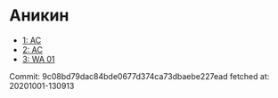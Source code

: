 # Аникин
- [1: AC](1.md)
- [2: AC](2.md)
- [3: WA 01](3.md)

Commit: 9c08bd79dac84bde0677d374ca73dbaebe227ead
 fetched at: 20201001-130913
